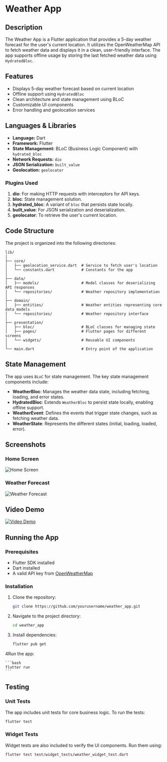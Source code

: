 
# Weather App

## Description

The Weather App is a Flutter application that provides a 5-day weather forecast for the user's current location. It utilizes the OpenWeatherMap API to fetch weather data and displays it in a clean, user-friendly interface. The app supports offline usage by storing the last fetched weather data using `HydratedBloc`.

## Features

- Displays 5-day weather forecast based on current location
- Offline support using `HydratedBloc`
- Clean architecture and state management using BLoC
- Customizable UI components
- Error handling and geolocation services

## Languages & Libraries

- **Language:** Dart
- **Framework:** Flutter
- **State Management:** BLoC (Business Logic Component) with `hydrated_bloc`
- **Network Requests:** `dio`
- **JSON Serialization:** `built_value`
- **Geolocation:** `geolocator`

### Plugins Used

1. **dio**: For making HTTP requests with interceptors for API keys.
2. **bloc**: State management solution.
3. **hydrated_bloc**: A variant of `bloc` that persists state locally.
4. **built_value**: For JSON serialization and deserialization.
5. **geolocator**: To retrieve the user's current location.

## Code Structure

The project is organized into the following directories:

```plaintext
lib/
│
├── core/
│   ├── geolocation_service.dart  # Service to fetch user's location
│   └── constants.dart            # Constants for the app
│
├── data/
│   ├── models/                   # Model classes for deserializing API responses
│   └── repositories/             # Weather repository implementation
│
├── domain/
│   ├── entities/                 # Weather entities representing core data models
│   └── repositories/             # Weather repository interface
│
├── presentation/
│   ├── bloc/                     # BLoC classes for managing state
│   ├── pages/                    # Flutter pages for different screens
│   └── widgets/                  # Reusable UI components
│
└── main.dart                     # Entry point of the application
```

## State Management

The app uses `BLoC` for state management. The key state management components include:

- **WeatherBloc**: Manages the weather data state, including fetching, loading, and error states.
- **HydratedBloc**: Extends `WeatherBloc` to persist state locally, enabling offline support.
- **WeatherEvent**: Defines the events that trigger state changes, such as fetching weather data.
- **WeatherState**: Represents the different states (initial, loading, loaded, error).



## Screenshots

### Home Screen

![Home Screen](screenshots/home_screen.png)

### Weather Forecast

![Weather Forecast](screenshots/weather_forecast.png)

## Video Demo

[![Video Demo](https://img.youtube.com/vi/YOUR_VIDEO_ID/0.jpg)](https://www.youtube.com/watch?v=YOUR_VIDEO_ID)

## Running the App

### Prerequisites

- Flutter SDK installed
- Dart installed
- A valid API key from [OpenWeatherMap](https://openweathermap.org/api)

### Installation

1. Clone the repository:

    ```bash
    git clone https://github.com/yourusername/weather_app.git
    ```

2. Navigate to the project directory:

    ```bash
    cd weather_app
    ```

3. Install dependencies:

    ```bash
    flutter pub get
    ```


4Run the app:

    ```bash
    flutter run
    ```

## Testing

### Unit Tests

The app includes unit tests for core business logic. To run the tests:

```bash
flutter test
```

### Widget Tests

Widget tests are also included to verify the UI components. Run them using:

```bash
flutter test test/widget_tests/weather_widget_test.dart
```
